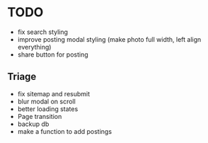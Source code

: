 # TODO

- fix search styling
- improve posting modal styling (make photo full width, left align everything)
- share button for posting

## Triage

- fix sitemap and resubmit
- blur modal on scroll
- better loading states
- Page transition
- backup db
- make a function to add postings
